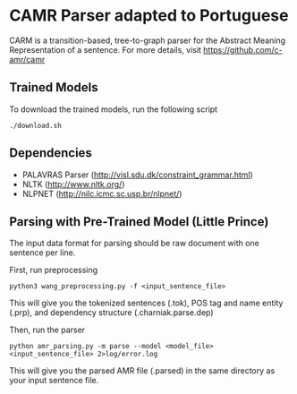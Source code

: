 # CAMR Parser adapted to Portuguese

CARM is a transition-based, tree-to-graph parser for the Abstract Meaning Representation of a sentence.
For more details, visit https://github.com/c-amr/camr

## Trained Models

To download the trained models, run the following script
```
./download.sh
```

## Dependencies
- PALAVRAS Parser (http://visl.sdu.dk/constraint_grammar.html)
- NLTK (http://www.nltk.org/)
- NLPNET (http://nilc.icmc.sc.usp.br/nlpnet/)

## Parsing with Pre-Trained Model (Little Prince)

The input data format for parsing should be raw document with one sentence per line.

First, run preprocessing
```
python3 wang_preprocessing.py -f <input_sentence_file>
```
This will give you the tokenized sentences (.tok), POS tag and name entity (.prp), and dependency structure (.charniak.parse.dep)

Then, run the parser

```
python amr_parsing.py -m parse --model <model_file> <input_sentence_file> 2>log/error.log
```
This will give you the parsed AMR file (.parsed) in the same directory as your input sentence file.
